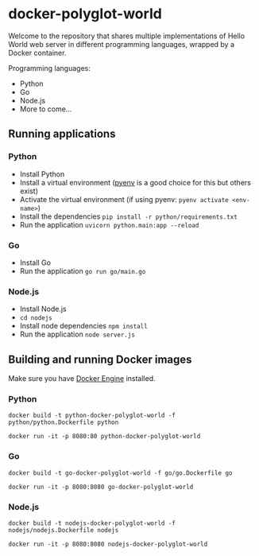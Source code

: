 # docker-polyglot-world

Welcome to the repository that shares multiple implementations of Hello World web server in different programming languages, wrapped by a Docker container.

Programming languages:
* Python
* Go
* Node.js
* More to come...

## Running applications

### Python
* Install Python
* Install a virtual environment ([pyenv](https://github.com/pyenv/pyenv-installer) is a good choice for this but others exist)
* Activate the virtual environment (if using pyenv: `pyenv activate <env-name>`)
* Install the dependencies `pip install -r python/requirements.txt`
* Run the application `uvicorn python.main:app --reload`

### Go
* Install Go
* Run the application `go run go/main.go`

### Node.js
* Install Node.js
* `cd nodejs`
* Install node dependencies `npm install`
* Run the application `node server.js`

## Building and running Docker images
Make sure you have [Docker Engine](https://docs.docker.com/engine/install/) installed.

### Python
```text
docker build -t python-docker-polyglot-world -f python/python.Dockerfile python
```

```text
docker run -it -p 8080:80 python-docker-polyglot-world
```

### Go
```text
docker build -t go-docker-polyglot-world -f go/go.Dockerfile go
```

```test
docker run -it -p 8080:8080 go-docker-polyglot-world
```

### Node.js
```text
docker build -t nodejs-docker-polyglot-world -f nodejs/nodejs.Dockerfile nodejs
```

```text
docker run -it -p 8080:8080 nodejs-docker-polyglot-world
```
